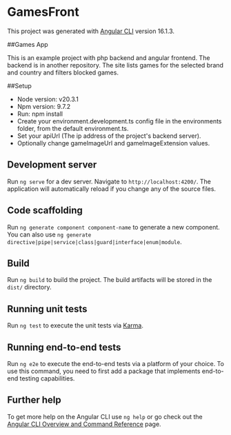 # GamesFront

This project was generated with [Angular CLI](https://github.com/angular/angular-cli) version 16.1.3.

##Games App

<p>This is an example project with php backend and angular frontend. The backend is in another repository. The site lists games for the selected brand and country and filters blocked games.

##Setup

- Node version: v20.3.1
- Npm version: 9.7.2
- Run: npm install
- Create your environment.development.ts config file in the environments folder, from the default environment.ts.
- Set your apiUrl (The ip address of the project's backend server).
- Optionally change gameImageUrl and gameImageExtension values. 

## Development server

Run `ng serve` for a dev server. Navigate to `http://localhost:4200/`. The application will automatically reload if you change any of the source files.

## Code scaffolding

Run `ng generate component component-name` to generate a new component. You can also use `ng generate directive|pipe|service|class|guard|interface|enum|module`.

## Build

Run `ng build` to build the project. The build artifacts will be stored in the `dist/` directory.

## Running unit tests

Run `ng test` to execute the unit tests via [Karma](https://karma-runner.github.io).

## Running end-to-end tests

Run `ng e2e` to execute the end-to-end tests via a platform of your choice. To use this command, you need to first add a package that implements end-to-end testing capabilities.

## Further help

To get more help on the Angular CLI use `ng help` or go check out the [Angular CLI Overview and Command Reference](https://angular.io/cli) page.
